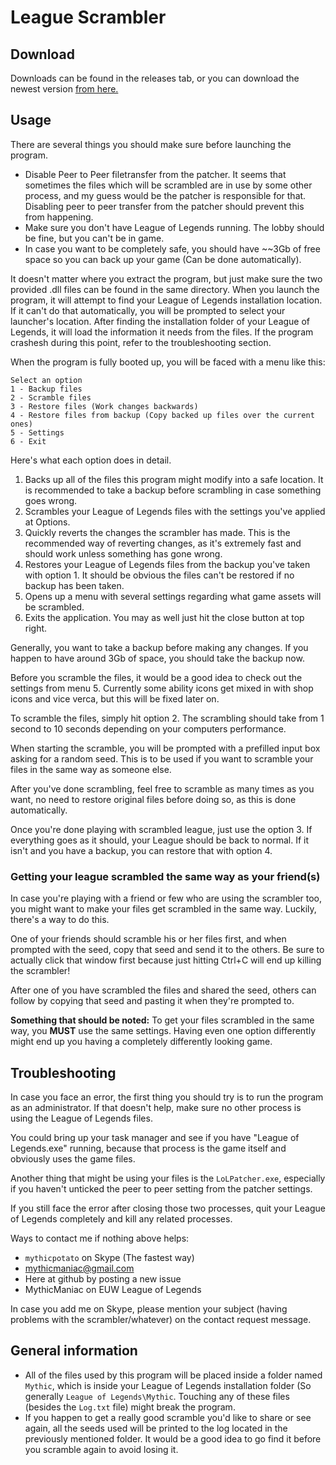 # League Scrambler

## Download

Downloads can be found in the releases tab, or you can download the newest version [from here.](https://github.com/MythicManiac/League-of-Legends/releases/download/v1.0.2/League.Scrambler.v1.0.2.zip)

## Usage

There are several things you should make sure before launching the program.
* Disable Peer to Peer filetransfer from the patcher. It seems that sometimes the files which will be scrambled are in use by some other process, and my guess would be the patcher is responsible for that. Disabling peer to peer transfer from the patcher should prevent this from happening.
* Make sure you don't have League of Legends running. The lobby should be fine, but you can't be in game.
* In case you want to be completely safe, you should have ~~3Gb of free space so you can back up your game (Can be done automatically).

It doesn't matter where you extract the program, but just make sure the two provided .dll files can be found in the same directory.
When you launch the program, it will attempt to find your League of Legends installation location. If it can't do that automatically, you will be prompted to select your launcher's location.
After finding the installation folder of your League of Legends, it will load the information it needs from the files. If the program crashesh during this point, refer to the troubleshooting section.

When the program is fully booted up, you will be faced with a menu like this:
```
Select an option
1 - Backup files
2 - Scramble files
3 - Restore files (Work changes backwards)
4 - Restore files from backup (Copy backed up files over the current ones)
5 - Settings
6 - Exit
```

Here's what each option does in detail.

1. Backs up all of the files this program might modify into a safe location. It is recommended to take a backup before scrambling in case something goes wrong.
2. Scrambles your League of Legends files with the settings you've applied at Options.
3. Quickly reverts the changes the scrambler has made. This is the recommended way of reverting changes, as it's extremely fast and should work unless something has gone wrong.
4. Restores your League of Legends files from the backup you've taken with option 1. It should be obvious the files can't be restored if no backup has been taken.
5. Opens up a menu with several settings regarding what game assets will be scrambled.
6. Exits the application. You may as well just hit the close button at top right.

Generally, you want to take a backup before making any changes. If you happen to have around 3Gb of space, you should take the backup now.

Before you scramble the files, it would be a good idea to check out the settings from menu 5. Currently some ability icons get mixed in with shop icons and vice verca, but this will be fixed later on.

To scramble the files, simply hit option 2. The scrambling should take from 1 second to 10 seconds depending on your computers performance.

When starting the scramble, you will be prompted with a prefilled input box asking for a random seed. This is to be used if you want to scramble your files in the same way as someone else.

After you've done scrambling, feel free to scramble as many times as you want, no need to restore original files before doing so, as this is done automatically.

Once you're done playing with scrambled league, just use the option 3. If everything goes as it should, your League should be back to normal. If it isn't and you have a backup, you can restore that with option 4.

### Getting your league scrambled the same way as your friend(s)

In case you're playing with a friend or few who are using the scrambler too, you might want to make your files get scrambled in the same way. Luckily, there's a way to do this.

One of your friends should scramble his or her files first, and when prompted with the seed, copy that seed and send it to the others. Be sure to actually click that window first because just hitting Ctrl+C will end up killing the scrambler!

After one of you have scrambled the files and shared the seed, others can follow by copying that seed and pasting it when they're prompted to.

**Something that should be noted:** To get your files scrambled in the same way, you **MUST** use the same settings. Having even one option differently might end up you having a completely differently looking game.

## Troubleshooting

In case you face an error, the first thing you should try is to run the program as an administrator. If that doesn't help, make sure no other process is using the League of Legends files.

You could bring up your task manager and see if you have "League of Legends.exe" running, because that process is the game itself and obviously uses the game files.

Another thing that might be using your files is the `LoLPatcher.exe`, especially if you haven't unticked the peer to peer setting from the patcher settings.

If you still face the error after closing those two processes, quit your League of Legends completely and kill any related processes.

Ways to contact me if nothing above helps:

* `mythicpotato` on Skype (The fastest way)
* mythicmaniac@gmail.com
* Here at github by posting a new issue
* MythicManiac on EUW League of Legends

In case you add me on Skype, please mention your subject (having problems with the scrambler/whatever) on the contact request message.

## General information

* All of the files used by this program will be placed inside a folder named `Mythic`, which is inside your League of Legends installation folder (So generally `League of Legends\Mythic`. Touching any of these files (besides the `Log.txt` file) might break the program.
* If you happen to get a really good scramble you'd like to share or see again, all the seeds used will be printed to the log located in the previously mentioned folder. It would be a good idea to go find it before you scramble again to avoid losing it.